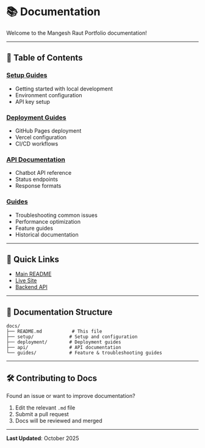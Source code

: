 # 📚 Documentation

Welcome to the Mangesh Raut Portfolio documentation!

---

## 📖 Table of Contents

### [Setup Guides](./setup/)
- Getting started with local development
- Environment configuration
- API key setup

### [Deployment Guides](./deployment/)
- GitHub Pages deployment
- Vercel configuration
- CI/CD workflows

### [API Documentation](./api/)
- Chatbot API reference
- Status endpoints
- Response formats

### [Guides](./guides/)
- Troubleshooting common issues
- Performance optimization
- Feature guides
- Historical documentation

---

## 🚀 Quick Links

- [Main README](../README.md)
- [Live Site](https://mangeshraut712.github.io/mangeshrautarchive/)
- [Backend API](https://mangeshrautarchive.vercel.app/)

---

## 📝 Documentation Structure

```
docs/
├── README.md           # This file
├── setup/             # Setup and configuration
├── deployment/        # Deployment guides
├── api/               # API documentation
└── guides/            # Feature & troubleshooting guides
```

---

## 🛠️ Contributing to Docs

Found an issue or want to improve documentation?

1. Edit the relevant `.md` file
2. Submit a pull request
3. Docs will be reviewed and merged

---

**Last Updated**: October 2025
